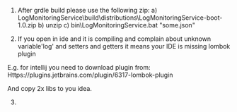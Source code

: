 1. After grdle build please use the following zip:
    a) LogMonitoringService\build\distributions\LogMonitoringService-boot-1.0.zip
    b) unzip
    c) bin\LogMonitoringService.bat "some.json"
    
2. If you open in ide and it is compiling and complain about unknown variable'log' and setters and getters it means your IDE is missing lombok plugin

E.g. for intellij you need to download plugin from: 
Https://plugins.jetbrains.com/plugin/6317-lombok-plugin

And copy 2x libs to you idea.

3.